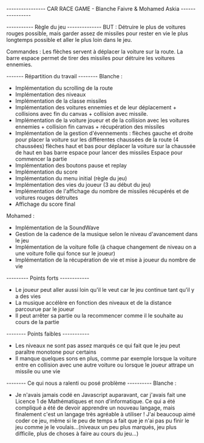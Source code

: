 ---------------- CAR RACE GAME - Blanche Faivre & Mohamed Askia ----------------

----------- Règle du jeu --------------
BUT : Détruire le plus de voitures rouges possible, mais garder assez de missiles pour rester en vie
le plus longtemps possible et aller le plus loin dans le jeu.

Commandes : Les flèches servent à déplacer la voiture sur la route. 
La barre espace permet de tirer des missiles pour détruire les voitures ennemies.


------- Répartition du travail --------
Blanche : 
- Implémentation du scrolling de la route
- Implémentation des niveaux
- Implémentation de la classe missiles
- Implémentation des voitures ennemies et de leur déplacement + collisions avec fin du canvas + collision avec missile.
- Implémentation de la voiture joueur et de la collision avec les voitures ennemies + collision fin canvas + récupération des missiles 
- Implémentation de la gestion d'évennements : flèches gauche et droite pour placer la voiture sur les différentes chaussées de la route (4 chaussées)
					       flèches haut et bas pour déplacer la voiture sur la chaussée de haut en bas
					       barre espace pour lancer des missiles
					       Espace pour commencer la partie
- Implémentation des boutons pause et replay
- Implémentation du score
- Implémentation du menu initial (règle du jeu)
- Implémentation des vies du joueur (3 au début du jeu)
- Implémentation de l'affichage du nombre de missiles récupérés et de voitures rouges détruites
- Affichage du score final 

Mohamed :
- Implémentation de la SoundWave
- Gestion de la cadence de la musique selon le niveau d'avancement dans le jeu
- Implémentation de la voiture folle (à chaque changement de niveau on a une voiture folle qui fonce sur le joueur)
- Implémentation de la récupération de vie et mise à joueur du nombre de vie


--------- Points forts ------------
- Le joueur peut aller aussi loin qu'il le veut car le jeu continue tant qu'il y a des vies
- La musique accélère en fonction des niveaux et de la distance parcourue par le joueur
- Il peut arrêter sa partie ou la recommencer comme il le souhaite au cours de la partie


-------- Points faibles -----------
- Les niveaux ne sont pas assez marqués ce qui fait que le jeu peut paraître monotone pour certains
- Il manque quelques sons en plus, comme par exemple lorsque la voiture entre en collision avec une autre voiture ou lorsque le joueur attrape un missile ou une vie


-------- Ce qui nous a ralenti ou posé problème ----------
Blanche : 
- Je n'avais jamais codé en Javascript auparavant, car j'avais fait une Licence 1 de Mathématiques et non d'informatique. 
Ce qui a été compliqué a été de devoir apprendre un nouveau langage, mais finalement c'est un langage très agréable à utiliser !
J'ai beaucoup aimé coder ce jeu, même si le peu de temps a fait que je n'ai pas pu finir le jeu comme je le voulais...(niveaux un peu plus marqués,
jeu plus difficile, plus de choses à faire au cours du jeu...)